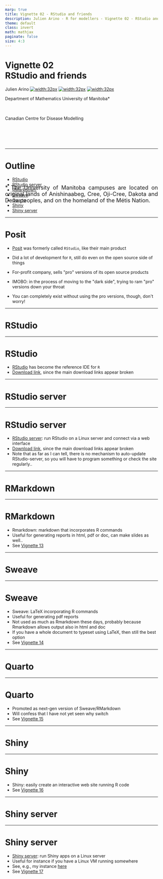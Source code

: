 ```yaml
---
marp: true
title: Vignette 02 - RStudio and friends
description: Julien Arino - R for modellers - Vignette 02 - RStudio and friends.
theme: default
class: invert
math: mathjax
paginate: false
size: 4:3
---
```


<style>
  img[alt~="center"] {
    display: block;
    margin: 0 auto;
  }
</style>

<!-- backgroundColor: black -->
<!-- _backgroundImage: "linear-gradient(to top, #85110d, 1%, black)" -->
# Vignette 02<br>RStudio and friends

Julien Arino [![width:32px](https://raw.githubusercontent.com/julien-arino/presentations/main/FIGS/icons/email-round.png)](mailto:Julien.Arino@umanitoba.ca) [![width:32px](https://raw.githubusercontent.com/julien-arino/presentations/main/FIGS/icons/world-wide-web.png)](https://julien-arino.github.io/) [![width:32px](https://raw.githubusercontent.com/julien-arino/presentations/main/FIGS/icons/github-icon.png)](https://github.com/julien-arino)

Department of Mathematics
University of Manitoba*

<div style = "font-size:18px; margin-top:-10px; padding-bottom:30px;"></div>

Canadian Centre for Disease Modelling

<div style = "text-align: justify; position: relative; bottom: -5%; font-size:18px;">
* The University of Manitoba campuses are located on original lands of Anishinaabeg, Cree, Oji-Cree, Dakota and Dene peoples, and on the homeland of the Métis Nation.</div>

---

<!-- _backgroundImage: "linear-gradient(to top, #85110d, 1%, black)" -->
# Outline

- [RStudio](#rstudio)
- [RStudio server](#rstudio-server)
- [RMarkdown](#rmarkdown)
- [Sweave](#sweave)
- [Quarto](#quarto)
- [Shiny](#shiny)
- [Shiny server](#shiny-server)

---

# Posit

- [Posit](https://posit.co/) was formerly called `RStudio`, like their main product

- Did a lot of development for `R`, still do even on the open source side of things

- For-profit company, sells "pro" versions of its open source products

- IMOBO: in the process of moving to the "dark side", trying to ram "pro" versions down your throat

- You can completely exist without using the pro versions, though, don't worry!

---

<!-- _backgroundImage: "linear-gradient(to top, #85110d, 1%, black)" -->
# <!--fit-->RStudio

---

# RStudio

- [RStudio](https://posit.co/products/open-source/rstudio/) has become the reference IDE for `R`
- [Download link](https://posit.co/download/rstudio-desktop/), since the main download links appear broken

---

<!-- _backgroundImage: "linear-gradient(to top, #85110d, 1%, black)" -->
# <!--fit-->RStudio server

---

# RStudio server

- [RStudio server](https://posit.co/products/open-source/rstudio-server/): run RStudio on a Linux server and connect via a web interface
- [Download link](https://posit.co/download/rstudio-server/), since the main download links appear broken
- Note that as far as I can tell, there is no mechanism to auto-update RStudio-server, so you will have to program something or check the site regularly..

---

<!-- _backgroundImage: "linear-gradient(to top, #85110d, 1%, black)" -->
# <!--fit-->RMarkdown

---

# RMarkdown

- Rmarkdown: markdown that incorporates R commands
- Useful for generating reports in html, pdf or doc, can make slides as well..
- See [Vignette 13](https://julien-arino.github.io/R-for-modellers/SLIDES/vignette-13-RMarkdown.html)

---

<!-- _backgroundImage: "linear-gradient(to top, #85110d, 1%, black)" -->
# <!--fit-->Sweave

---

# Sweave

- Sweave: LaTeX incorporating R commands
- Useful for generating pdf reports
- Not used as much as Rmarkdown these days, probably because Rmarkdown allows output also in html and doc
- If you have a whole document to typeset using LaTeX, then still the best option
- See [Vignette 14](https://julien-arino.github.io/R-for-modellers/SLIDES/vignette-14-Sweave.html)

---

<!-- _backgroundImage: "linear-gradient(to top, #85110d, 1%, black)" -->
# <!--fit-->Quarto

---

# Quarto

- Promoted as next-gen version of Sweave/RMarkdown
- Will confess that I have not yet seen why switch
- See [Vignette 15](https://julien-arino.github.io/R-for-modellers/SLIDES/vignette-15-Quarto.html)

---

<!-- _backgroundImage: "linear-gradient(to top, #85110d, 1%, black)" -->
# <!--fit-->Shiny

---

# Shiny

- Shiny: easily create an interactive web site running R code
- See [Vignette 16](https://julien-arino.github.io/R-for-modellers/SLIDES/vignette-16-Shiny.html)

---

<!-- _backgroundImage: "linear-gradient(to top, #85110d, 1%, black)" -->
# <!--fit-->Shiny server

---

# Shiny server

- [Shiny server](https://posit.co/products/open-source/shinyserver/): run Shiny apps on a Linux server
- Useful for instance if you have a Linux VM running somewhere
- See, e.g., my instance [here](https://daytah-or-dahtah.ovh:3838/)
- See [Vignette 17](https://julien-arino.github.io/R-for-modellers/SLIDES/vignette-17-Shiny-server.html)

